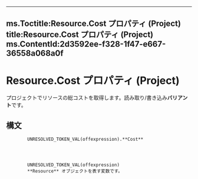 

---
ms.Toctitle:Resource.Cost プロパティ (Project)
title:Resource.Cost プロパティ (Project)
ms.ContentId:2d3592ee-f328-1f47-e667-36558a068a0f
---
# Resource.Cost プロパティ (Project)




プロジェクトでリソースの総コストを取得します。読み取り/書き込み**バリアント**です。

## 構文

            UNRESOLVED_TOKEN_VAL(offexpression).**Cost**




            UNRESOLVED_TOKEN_VAL(offexpression)
            **Resource** オブジェクトを表す変数です。




